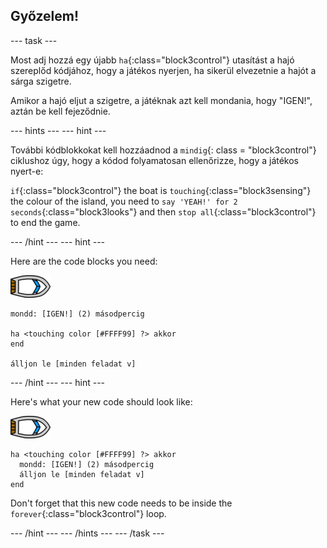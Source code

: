 ## Győzelem!

\--- task \---

Most adj hozzá egy újabb `ha`{:class="block3control"} utasítást a hajó szereplőd kódjához, hogy a játékos nyerjen, ha sikerül elvezetnie a hajót a sárga szigetre.

Amikor a hajó eljut a szigetre, a játéknak azt kell mondania, hogy "IGEN!", aztán be kell fejeződnie.

\--- hints \--- \--- hint \---

További kódblokkokat kell hozzáadnod a `mindig`{: class = "block3control"} ciklushoz úgy, hogy a kódod folyamatosan ellenőrizze, hogy a játékos nyert-e:

`if`{:class="block3control"} the boat is `touching`{:class="block3sensing"} the colour of the island, you need to `say 'YEAH!' for 2 seconds`{:class="block3looks"} and then `stop all`{:class="block3control"} to end the game.

\--- /hint \--- \--- hint \---

Here are the code blocks you need:

![boat-sprite](images/boat_resize.png)

```blocks3
mondd: [IGEN!] (2) másodpercig

ha <touching color [#FFFF99] ?> akkor
end

álljon le [minden feladat v]

```

\--- /hint \--- \--- hint \---

Here's what your new code should look like:

![boat-sprite](images/boat_resize.png)

```blocks3
ha <touching color [#FFFF99] ?> akkor 
  mondd: [IGEN!] (2) másodpercig
  álljon le [minden feladat v]
end
```

Don't forget that this new code needs to be inside the `forever`{:class="block3control"} loop.

\--- /hint \--- \--- /hints \--- \--- /task \---